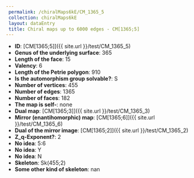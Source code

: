 ```yaml
--- 
 permalink: /chiralMaps6kE/CM_1365_5 
 collection: chiralMaps6kE
 layout: dataEntry
 title: Chiral maps up to 6000 edges - CM[1365;5]
---
```


- **ID**: [CM[1365;5]]({{ site.url }}/test/CM_1365_5)
- **Genus of the underlying surface**: 365
- **Length of the face**: 15
- **Valency**: 6
- **Length of the Petrie polygon**: 910
- **Is the automorphism group solvable?**: S
- **Number of vertices**: 455
- **Number of edges**: 1365
- **Number of faces**: 182
- **The map is self-**: none
- **Dual map**: [CM[1365;3]]({{ site.url }}/test/CM_1365_3)
- **Mirror (enantihomorphic) map**: [CM[1365;6]]({{ site.url }}/test/CM_1365_6)
- **Dual of the mirror image**: [CM[1365;2]]({{ site.url }}/test/CM_1365_2)
- **Z_q-Exponent?**: 2
- **No idea**:  5:6
- **No idea**: Y
- **No idea**: N
- **Skeleton**: Sk(455;2)
- **Some other kind of skeleton**: nan
